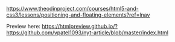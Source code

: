 https://www.theodinproject.com/courses/html5-and-css3/lessons/positioning-and-floating-elements?ref=lnav

Preview here:
https://htmlpreview.github.io/?https://github.com/vpatel1093/nyt-article/blob/master/index.html
